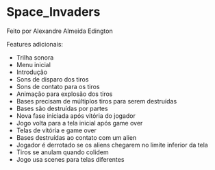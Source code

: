 # Space_Invaders

Feito por Alexandre Almeida Edington

Features adicionais:
- Trilha sonora
- Menu inicial
- Introdução
- Sons de disparo dos tiros
- Sons de contato para os tiros
- Animação para explosão dos tiros
- Bases precisam de múltiplos tiros para serem destruídas
- Bases são destruídas por partes
- Nova fase iniciada após vitória do jogador
- Jogo volta para a tela inicial após game over
- Telas de vitória e game over
- Bases destruídas ao contato com um alien
- Jogador é derrotado se os aliens chegarem no limite inferior da tela
- Tiros se anulam quando colidem
- Jogo usa scenes para telas diferentes
